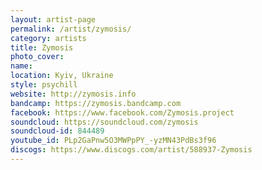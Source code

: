 ```yaml
---
layout: artist-page
permalink: /artist/zymosis/
category: artists
title: Zymosis
photo_cover: 
name: 
location: Kyiv, Ukraine
style: psychill
website: http://zymosis.info
bandcamp: https://zymosis.bandcamp.com
facebook: https://www.facebook.com/Zymosis.project
soundcloud: https://soundcloud.com/zymosis
soundcloud-id: 844489
youtube_id: PLp2GaPnw5O3MWPpPY_-yzMN43PdBs3f96
discogs: https://www.discogs.com/artist/588937-Zymosis
---
```

